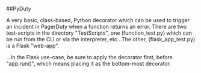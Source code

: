 ##PyDuty

A very basic, class-based, Python decorator which can be used to trigger an incident in PagerDuty when a function returns an error. There are two test-scripts in the directory "TestScripts", one (function_test.py) which can be run from the CLI or via the interpreter, etc...The other, (flask_app_test.py) is a Flask "web-app".

...In the Flask use-case, be sure to apply the decorator first, before "app.run()", which means placing it as the bottom-most decorator.

